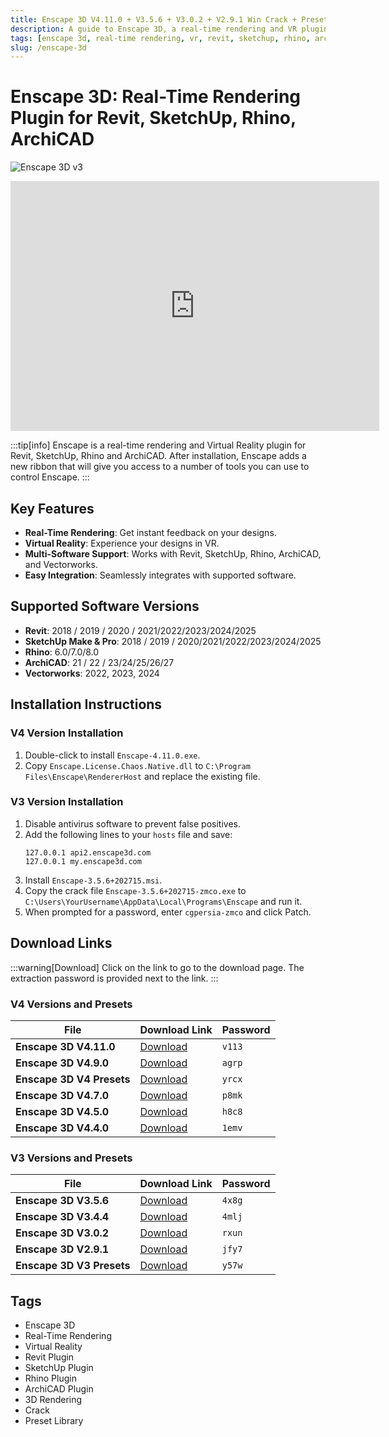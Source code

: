 ```yaml
---
title: Enscape 3D V4.11.0 + V3.5.6 + V3.0.2 + V2.9.1 Win Crack + Preset Library
description: A guide to Enscape 3D, a real-time rendering and VR plugin for Revit, SketchUp, Rhino, and ArchiCAD. Learn about its features, installation for various versions, and find download links.
tags: [enscape 3d, real-time rendering, vr, revit, sketchup, rhino, archicad, plugin, crack, preset library]
slug: /enscape-3d
---
```


# Enscape 3D: Real-Time Rendering Plugin for Revit, SketchUp, Rhino, ArchiCAD

![Enscape 3D v3](https://www.gfxcamp.com/wp-content/uploads/2021/03/Enscape-3D-v3.jpg)

<iframe loading="lazy" src="https://player.youku.com/embed/XNTEyNjg1MjQ0MA==" width="590" height="400" frameborder="0" allowfullscreen="allowfullscreen"></iframe>

:::tip[info]
Enscape is a real-time rendering and Virtual Reality plugin for Revit, SketchUp, Rhino and ArchiCAD. After installation, Enscape adds a new ribbon that will give you access to a number of tools you can use to control Enscape.
:::

## Key Features

- **Real-Time Rendering**: Get instant feedback on your designs.
- **Virtual Reality**: Experience your designs in VR.
- **Multi-Software Support**: Works with Revit, SketchUp, Rhino, ArchiCAD, and Vectorworks.
- **Easy Integration**: Seamlessly integrates with supported software.

## Supported Software Versions

- **Revit**: 2018 / 2019 / 2020 / 2021/2022/2023/2024/2025
- **SketchUp Make & Pro**: 2018 / 2019 / 2020/2021/2022/2023/2024/2025
- **Rhino**: 6.0/7.0/8.0
- **ArchiCAD**: 21 / 22 / 23/24/25/26/27
- **Vectorworks**: 2022, 2023, 2024

## Installation Instructions

### V4 Version Installation

1. Double-click to install `Enscape-4.11.0.exe`.
2. Copy `Enscape.License.Chaos.Native.dll` to `C:\Program Files\Enscape\RendererHost` and replace the existing file.

### V3 Version Installation

1. Disable antivirus software to prevent false positives.
2. Add the following lines to your `hosts` file and save:
   ```
   127.0.0.1 api2.enscape3d.com
   127.0.0.1 my.enscape3d.com
   ```
3. Install `Enscape-3.5.6+202715.msi`.
4. Copy the crack file `Enscape-3.5.6+202715-zmco.exe` to `C:\Users\YourUsername\AppData\Local\Programs\Enscape` and run it.
5. When prompted for a password, enter `cgpersia-zmco` and click Patch.

## Download Links

:::warning[Download]
Click on the link to go to the download page. The extraction password is provided next to the link.
:::

### V4 Versions and Presets

| File                         | Download Link                                                              | Password |
| ---------------------------- | -------------------------------------------------------------------------- | -------- |
| **Enscape 3D V4.11.0**       | [Download](https://pan.baidu.com/s/1ohHS6zcjowdGmXhtK8IoIg?pwd=v113)        | `v113`   |
| **Enscape 3D V4.9.0**        | [Download](https://pan.baidu.com/s/15-ku71ZL4TUhIfyZRQWxEA?pwd=agrp)        | `agrp`   |
| **Enscape 3D V4 Presets**    | [Download](https://pan.baidu.com/s/14-H-rpWQgSJ5DAqSzPbpgw?pwd=yrcx)        | `yrcx`   |
| **Enscape 3D V4.7.0**        | [Download](https://pan.baidu.com/s/1IRADZKxjfvmAkgcKSTklGw?pwd=p8mk)        | `p8mk`   |
| **Enscape 3D V4.5.0**        | [Download](https://pan.baidu.com/s/1eK68vY8ogZlOpmpe_YSvlw?pwd=h8c8)        | `h8c8`   |
| **Enscape 3D V4.4.0**        | [Download](https://pan.baidu.com/s/1jVII8Sf_yqlwGjsDuzl1vQ?pwd=1emv)        | `1emv`   |

### V3 Versions and Presets

| File                         | Download Link                                                              | Password |
| ---------------------------- | -------------------------------------------------------------------------- | -------- |
| **Enscape 3D V3.5.6**        | [Download](https://pan.baidu.com/s/11I9COo2GKieoHNerX1vKdw?pwd=4x8g)        | `4x8g`   |
| **Enscape 3D V3.4.4**        | [Download](https://pan.baidu.com/s/1qzoh4fQ7ai-OtHOMiX-nUA?pwd=4mlj)        | `4mlj`   |
| **Enscape 3D V3.0.2**        | [Download](https://pan.baidu.com/s/1RvJd6muaUnrLv1NKhTvLOQ)                 | `rxun`   |
| **Enscape 3D V2.9.1**        | [Download](https://pan.baidu.com/s/1Y5hjIdk3IfPtMTKCugMuLQ)                 | `jfy7`   |
| **Enscape 3D V3 Presets**    | [Download](https://pan.baidu.com/s/1IHhYJBEqi4e4ODhlJVOY4w)                 | `y57w`   |

## Tags

- Enscape 3D
- Real-Time Rendering
- Virtual Reality
- Revit Plugin
- SketchUp Plugin
- Rhino Plugin
- ArchiCAD Plugin
- 3D Rendering
- Crack
- Preset Library